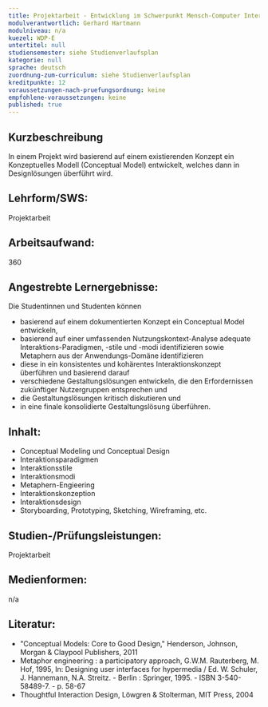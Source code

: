 ```yaml
---
title: Projektarbeit - Entwicklung im Schwerpunkt Mensch-Computer Interaktion
modulverantwortlich: Gerhard Hartmann
modulniveau: n/a
kuezel: WDP-E
untertitel: null
studiensemester: siehe Studienverlaufsplan
kategorie: null
sprache: deutsch
zuordnung-zum-curriculum: siehe Studienverlaufsplan
kreditpunkte: 12
voraussetzungen-nach-pruefungsordnung: keine
empfohlene-voraussetzungen: keine
published: true
---
```


## Kurzbeschreibung
In einem Projekt wird basierend auf einem existierenden Konzept ein Konzeptuelles Modell (Conceptual Model) entwickelt, welches dann in Designlösungen überführt wird.

## Lehrform/SWS: 
Projektarbeit

## Arbeitsaufwand: 
360

## Angestrebte Lernergebnisse:
Die Studentinnen und Studenten können
- basierend auf einem dokumentierten Konzept ein Conceptual Model entwickeln,
- basierend auf einer umfassenden Nutzungskontext-Analyse adequate Interaktions-Paradigmen, -stile und -modi identifizieren sowie Metaphern 
aus der Anwendungs-Domäne identifizieren
- diese in ein konsistentes und kohärentes Interaktionskonzept überführen und basierend darauf 
- verschiedene Gestaltungslösungen entwickeln, die den Erfordernissen zukünftiger Nutzergruppen entsprechen und
- die Gestaltungslösungen kritisch diskutieren und
- in eine finale konsolidierte Gestaltungslösung überführen.


## Inhalt:

- Conceptual Modeling und Conceptual Design
- Interaktionsparadigmen
- Interaktionsstile
- Interaktionsmodi
- Metaphern-Engieering
- Interaktionskonzeption
- Interaktionsdesign
- Storyboarding, Prototyping, Sketching, Wireframing, etc. 

## Studien-/Prüfungsleistungen:
Projektarbeit

## Medienformen:
n/a

## Literatur:
- "Conceptual Models: Core to Good Design," Henderson, Johnson,  Morgan & Claypool Publishers, 2011
- Metaphor engineering : a participatory approach, G.W.M. Rauterberg, M. Hof, 1995, In: Designing user interfaces for hypermedia / Ed. W. Schuler, J. Hannemann, N.A. Streitz. - Berlin : Springer, 1995. - ISBN 3-540-58489-7. - p. 58-67
- Thoughtful Interaction Design, Löwgren & Stolterman, MIT Press, 2004
